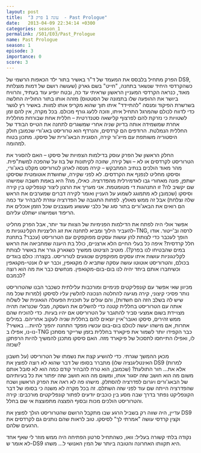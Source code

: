 ```yaml
---
layout: post
title:  "עונה 1 פרק 3  - Past Prologue"
date:   2013-04-09 22:34:14 +0300
categories: season_1
permalink: /S01/E03/Past_Prologue
name: Past Prologue
season: 1
episode: 3
importance: 0
score: 3
---
```


הפרק מתחיל בלבסס את המעמד של ד"ר באשיר בתור ילד הכאפות הרשמי של DS9, כשהקרדסי היחיד שנשאר בתחנה, "חייט" בשם גארק (שעושה רושם של דמות מוצלחת מאוד, כנראה הקרדסי המעניין הראשון שראיתי עד כה, ובטח יופיע עוד בעתיד, והרוויח ביושר את ההופעה שלו בתמונה של הסטטוס) מזהה אותו בתור החולייה החלשה בשרשרת הפיקוד ומנסה "להתיידד" איתו תוך שהוא מקריפ אותו למוות. באשיר רץ לגשר כדי לדווח לכולם שהמרגל התחיל איתו, וזוכה ללעג גורף מכולם. בכל מקרה, אין להם זמן לשטויות כי נזרקת להם לפרצוף קלישאה סטנדרטית – חללית אחת שבורחת מחללית אחרת שמשמידה אותה בדיוק שניה אחרי שמשגרים לתחנה את הטייס הבודד של החללית הנמלטת. הרודפים הם קרדסים, והנרדף הוא טרוריסט באג'ורי שכמובן חולק היסטוריה משותפת עם מייג'ור קירה, הסגנית הבאג'ורית של סיסקו. מתכון בטוח למהומה.

החלק הראשון של הפרק עוסק בדילמות הצפויות של סיסקו – האם להסגיר את הטרוריסט לקרדסים או לא – ושל קירה, שזוכה לקיתונות של בוז על שהפכה למשת"פית. מהר מאוד הולכים בנתיב המתבקש – קירה מנסה לארגן לטרוריסט מקלט באג'ורי, וסיסקו מחליט לנפנף את הקרדסים. לא לפני שקירה, שחושדת אוטומטית שסיסקו ישתפן, פונה מאחורי גבו לאדמירלית מהפדרציה. כאילו, מה? היא באמת חשבה שמישהו שם יקשיב לה? זו התנהגות די מטומטמת. אני מעריך את הרצון ליצור קונפליקט בין קירה וסיסקו (שכמובן לא מתמוגג לשמוע על העניין ואומר לקירה דברים שמערבים את הראש שלה וצלחת) אבל זה ממש מאולץ. לפחות התגובה של הפדרציה עוזרת להבהיר עד כמה הם רואים את הבאג'ורים בתור סוג של כלבי שעשוע מעצבנים שכל הזמן אוכלים את הריפוד ושמישהו ישתלט עליהם.

אפשר אולי היה לפתח את הדילמות הפנימיות של הצוות עוד יותר, אבל הפרק מחליט להעביר הילוך ומביא לתחנה את זוג הליצניות הקלינגוניות מ-TNG, לרסה וב'ייטור. אודו הופך לעכבר כדי לצותת להן עושות עסקים מפוקפקים עם הטרוריסט (עכבר? בתחנת חלל קרדסית? איפה כל בעלי החיים הלא ארצניים, כולל בת היענה שמחביאה את הראש במים שהבטיחו לנו בפרק?). מוטיב הציטוט ממשיך כשגארק גורר את באשיר לצותת לקלינגוניות עושות איתו עסקים מפוקפקים שנוגעים לטרוריסט. בקצרה: כולם בוגדים בכולם, והטרוריסט אוטוטו עושה עסקה שתביא לו מקגאפין, וכבר יש לו אנטי-מקגאפין וכשיחברו אותם ביחד יהיה לנו בום-בום-מקגאפין. מנחשים כבר את מה הוא רוצה לבמבם?

מכיוון שאי אפשר עם קונפליקטים פנימיים ומורכבות עלילתית כשכבר הבנו שהטרוריסט נותר פסיכי קיצוני, קירה מגיעה להחלטה הנכונה להלשין עליו לסיסקו (למרות שכל מה שיש לה בשלב הזה הם חשדות), והם עולים על תוכנית הפעולה הגאונית של לשלוח אותה עם הטרוריסט בחללית קטנה כדי להשלים את העסקה, מבלי שכנראה תהיה מצויידת בשום אמצעי סביר להתגבר על הטרוריסט אם יהיו בעיות. כדי להוכיח שהם ממש זהירים, סיסקו ואובר'איין יוצאים להם בחללית שניה לעקוב אחריהם. במילים אחרות, אם מישהו יעשה לכולם בום-בום עכשיו מפקד התחנה יהפוך להיות... באשיר? נו-נו, אפילו ב-TNG כבר הקפידו יותר לשמור את פיקארד בחללית בזמן שרייקר מסתכן לו, ואפילו התייחסו לתסכול של פיקארד מזה. האם סיסקו מתכנן להמשיך להיות הרפתקן שכזה?

מכאן ההמשך שגרתי. כדי להושיע קצת את נשמתו של הטרוריסט (על חשבון האינטליגנציה שלו) מתברר בסופו של דבר שהוא לא רוצה לפוצץ את DS9 (למרות שכמובן, הוא טרח להבהיר קודם כמה הוא לא סובל אותם) אלא את... חור התולעת? משום מה הוא חושב שזה יסגור אותו, ומשום מה הוא חושב שזה יפתור את כל בעיותיהם של הבאג'ורים ויגרום לפדרציה להסתלק. מישהו פה לא ראה את הפרק הראשון ושכח שהפדרציה הייתה שם עוד לפני שזה השתלם. זה בכל מקרה לא משנה כי בסופו של דבר הקונפליקט נפתר בדרך שבה מסע בין כוכבים יודעים לפתור קונפליקטים מורכבים: קירה והטרוריסט הולכים מכות ובסוף הפצצה מתפוצצת אי שם בחלל.

עדיין, היה שווה רק בשביל הרגע שבו מתקבל הרושם שהטרוריסט הולך לפוצץ את DS9 וקצין קרדסי עושה "אמרתי לך" לסיסקו. טוב לראות שהם נותנים גם לקרדסים את הרגעים שלהם.

נקודה בלתי קשורה בעליל: וואו, כשהתחיל סרטון הפתיחה היה ממש מוזר לי שאף אחד לא אומר ש-DS9 היא תקוותו האחרונה והטובה ביותר של המין האנושי ל... משהו.